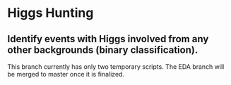 # Higgs Hunting
## Identify events with Higgs involved from any other backgrounds (binary classification). 

This branch currently has only two temporary scripts. The EDA branch will be merged to master once it is finalized.
